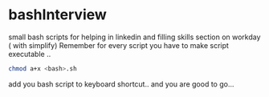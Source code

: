 # bashInterview
small bash scripts for helping in linkedin and filling skills section on workday ( with simplify)
Remember for every script you have to make script executable ..
```bash
chmod a+x <bash>.sh
```
add you bash script to keyboard shortcut..
and you are good to go...
